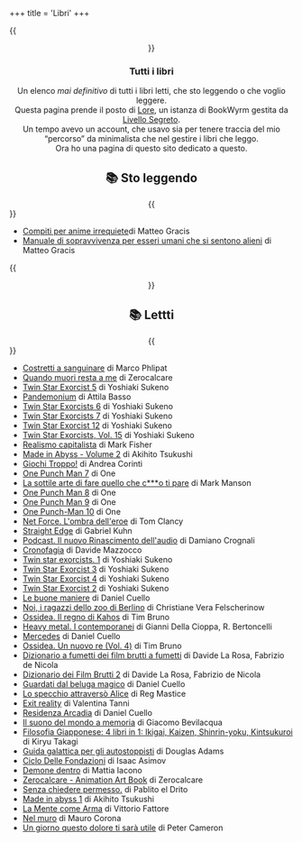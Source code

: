 +++
title = 'Libri'
+++

{{<center>}}
<h3>Tutti i libri</h3>

Un elenco <i>mai definitivo</i> di tutti i libri letti, che sto leggendo o che voglio leggere.<br >
Questa pagina prende il posto di <a href="http://lore.livellosegreto.it/">Lore</a>, un istanza di BookWyrm gestita da <a href="http://livellosegreto.it/">Livello Segreto</a>.<br />Un tempo avevo un account, che usavo sia per tenere traccia del mio “percorso” da minimalista che nel gestire i libri che leggo.<br >
Ora ho una pagina di questo sito dedicato a questo.

<h2>📚 Sto leggendo</h2>
{{</center>}}

- [Compiti per anime irrequiete](https://www.matteogracis.it/compiti-per-anime-irrequiete/)di Matteo Gracis 
- [Manuale di sopravvivenza per esseri umani che si sentono alieni](https://www.matteogracis.it/manuale/) di Matteo Gracis

{{<center>}}
<h2>📚 Lettti</h2>
{{</center>}}

- [Costretti a sanguinare](https://lore.livellosegreto.it/book/148633/s/costretti-a-sanguinare) di Marco Phlipat
- [Quando muori resta a me](https://baopublishing.it/prodotti/quando-muori-resta-a-me/) di Zerocalcare
- [Twin Star Exorcist 5](https://lore.livellosegreto.it/book/92929) di Yoshiaki Sukeno
- [Pandemonium](https://lore.livellosegreto.it/book/65026) di Attila Basso
- [Twin Star Exorcists 6](https://lore.livellosegreto.it/book/92931) di Yoshiaki Sukeno
- [Twin Star Exorcists 7](https://lore.livellosegreto.it/book/92933) di Yoshiaki Sukeno
- [Twin Star Exorcist 12](https://lore.livellosegreto.it/book/92935) di Yoshiaki Sukeno
- [Twin Star Exorcists, Vol. 15](https://lore.livellosegreto.it/book/92937) di Yoshiaki Sukeno
- [Realismo capitalista](https://lore.livellosegreto.it/book/4362) di Mark Fisher
- [Made in Abyss - Volume 2](https://lore.livellosegreto.it/book/92939) di Akihito Tsukushi
- [Giochi Troppo!](https://lore.livellosegreto.it/book/98315) di Andrea Corinti
- [One Punch Man 7](https://lore.livellosegreto.it/book/92941) di One
- [La sottile arte di fare quello che c***o ti pare](https://lore.livellosegreto.it/book/16015) di Mark Manson
- [One Punch Man 8](https://lore.livellosegreto.it/book/92943) di One
- [One Punch Man 9](https://lore.livellosegreto.it/book/92945) di One
- [One Punch-Man 10](https://lore.livellosegreto.it/book/92947) di One
- [Net Force. L'ombra dell'eroe](https://lore.livellosegreto.it/book/146711) di Tom Clancy
- [Straight Edge](https://lore.livellosegreto.it/book/143390) di Gabriel Kuhn
- [Podcast. Il nuovo Rinascimento dell'audio](https://lore.livellosegreto.it/book/139167) di Damiano Crognali
- [Cronofagia](https://lore.livellosegreto.it/book/4386) di Davide Mazzocco
- [Twin star exorcists. 1](https://lore.livellosegreto.it/book/92834) di Yoshiaki Sukeno
- [Twin Star Exorcist 3](https://lore.livellosegreto.it/book/92836) di Yoshiaki Sukeno
- [Twin Star Exorcist 4](https://lore.livellosegreto.it/book/92838) di Yoshiaki Sukeno
- [Twin Star Exorcist 2](https://lore.livellosegreto.it/book/92840) di Yoshiaki Sukeno
- [Le buone maniere](https://lore.livellosegreto.it/book/50609) di Daniel Cuello
- [Noi, i ragazzi dello zoo di Berlino](https://lore.livellosegreto.it/book/27190) di Christiane Vera Felscherinow
- [Ossidea. Il regno di Kahos](https://lore.livellosegreto.it/book/94520) di Tim Bruno
- [Heavy metal. I contemporanei](https://lore.livellosegreto.it/book/94521) di Gianni Della Cioppa, R. Bertoncelli
- [Mercedes](https://lore.livellosegreto.it/book/50622) di Daniel Cuello
- [Ossidea. Un nuovo re (Vol. 4)](https://lore.livellosegreto.it/book/94530) di Tim Bruno
- [Dizionario a fumetti dei film brutti a fumetti](https://lore.livellosegreto.it/book/94532) di Davide La Rosa, Fabrizio de Nicola
- [Dizionario dei Film Brutti 2](https://lore.livellosegreto.it/book/94534) di Davide La Rosa, Fabrizio de Nicola
- [Guardati dal beluga magico](https://lore.livellosegreto.it/book/61514) di Daniel Cuello
- [Lo specchio attraversò Alice](https://lore.livellosegreto.it/book/148438) di Reg Mastice
- [Exit reality](https://lore.livellosegreto.it/book/143193) di Valentina Tanni
- [Residenza Arcadia](https://lore.livellosegreto.it/book/10209) di Daniel Cuello
- [Il suono del mondo a memoria](https://lore.livellosegreto.it/book/26849) di Giacomo Bevilacqua
- [Filosofia Giapponese: 4 libri in 1: Ikigai, Kaizen, Shinrin-yoku, Kintsukuroi](https://lore.livellosegreto.it/book/139361) di Kiryu Takagi
- [Guida galattica per gli autostoppisti](https://lore.livellosegreto.it/book/14181) di Douglas Adams
- [Ciclo Delle Fondazioni](https://lore.livellosegreto.it/book/10732) di Isaac Asimov
- [Demone dentro](https://lore.livellosegreto.it/book/148464) di Mattia Iacono
- [Zerocalcare - Animation Art Book](https://lore.livellosegreto.it/book/143352) di Zerocalcare
- [Senza chiedere permesso.](https://lore.livellosegreto.it/book/103036) di Pablito el Drito
- [Made in abyss 1](https://lore.livellosegreto.it/book/34175) di Akihito Tsukushi
- [La Mente come Arma](https://www.amazon.it/Mente-Come-Arma-definitivamente-padroneggiare/dp/B08QW47VC2) di Vittorio Fattore
- [Nel muro](https://www.maurocorona.it/libri/nel-muro/) di Mauro Corona
- [Un giorno questo dolore ti sarà utile](https://www.amazon.it/giorno-questo-dolore-sar%C3%A0-utile/dp/8845925021) di Peter Cameron
